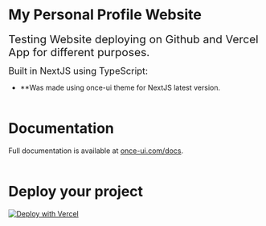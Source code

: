# **My Personal Profile Website**

<span style="font-size: 22px;">Testing Website deploying on Github and Vercel App for different purposes.
<br>

<span style="font-size: 18px;">Built in NextJS using TypeScript:</span> 
* **Was made using once-ui theme for NextJS latest version. 
<br><br>

# **Documentation**
Full documentation is available at [once-ui.com/docs](https://once-ui.com/docs).
<br><br>

# **Deploy your project**

[![Deploy with Vercel](https://vercel.com/button)](https://vercel.com/new/clone?repository-url=https%3A%2F%2Fgithub.com%2FxHomerOx%2FPersonal-Website)
